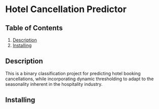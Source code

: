 # Hotel Cancellation Predictor

## Table of Contents
1. [Description](Description)
2. [Installing](Installing)

## Description
This is a binary classification project for predicting hotel booking cancellations, while incorporating dynamic thresholding to adapt to the seasonality inherent in the hospitality industry.

## Installing

